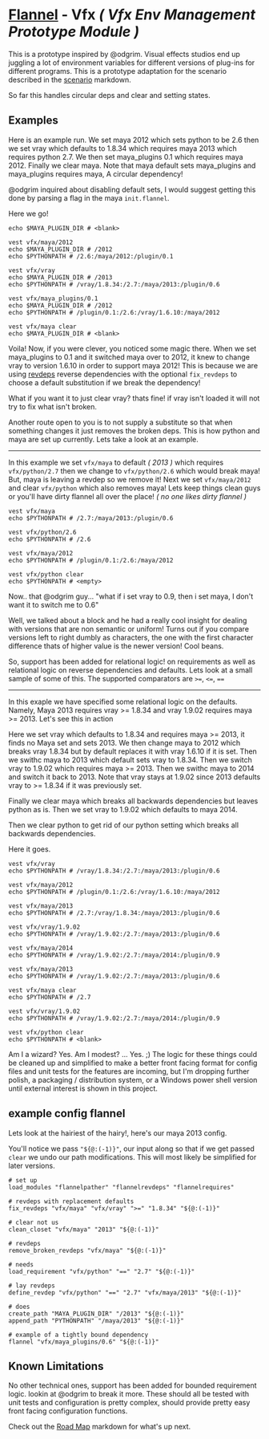 # [Flannel][readme-md] - Vfx *( Vfx Env Management Prototype Module )*

This is a prototype inspired by @odgrim. Visual effects studios end up juggling a lot of environment variables for different versions of plug-ins for different programs. This is a prototype adaptation for the scenario described in the [scenario][vfx-scenario-md] markdown.

So far this handles circular deps and clear and setting states.

## Examples

Here is an example run. We set maya 2012 which sets python to be 2.6 then we set vray which defaults to 1.8.34 which requires maya 2013 which requires python 2.7. We then set maya_plugins 0.1 which requires maya 2012. Finally we clear maya. Note that maya default sets maya_plugins and maya_plugins requires maya, A circular dependency!

@odgrim inquired about disabling default sets, I would suggest getting this done by parsing a flag in the maya `init.flannel`.

Here we go!

    echo $MAYA_PLUGIN_DIR # <blank>

    vest vfx/maya/2012
    echo $MAYA_PLUGIN_DIR # /2012
    echo $PYTHONPATH # /2.6:/maya/2012:/plugin/0.1

    vest vfx/vray
    echo $MAYA_PLUGIN_DIR # /2013
    echo $PYTHONPATH # /vray/1.8.34:/2.7:/maya/2013:/plugin/0.6

    vest vfx/maya_plugins/0.1
    echo $MAYA_PLUGIN_DIR # /2012
    echo $PYTHONPATH # /plugin/0.1:/2.6:/vray/1.6.10:/maya/2012
    
    vest vfx/maya clear
    echo $MAYA_PLUGIN_DIR # <blank>

Voila! Now, if you were clever, you noticed some magic there. When we set maya_plugins to 0.1 and it switched maya over to 2012, it knew to change vray to version 1.6.10 in order to support maya 2012! This is because we are using [revdeps][revdeps-readme] reverse dependencies with the optional `fix_revdeps` to choose a default substitution if we break the dependency!

What if you want it to just clear vray? thats fine! if vray isn't loaded it will not try to fix what isn't broken.

Another route open to you is to not supply a substitute so that when something changes it just removes the broken deps. This is how python and maya are set up currently. Lets take a look at an example.

---

In this example we set `vfx/maya` to default *( 2013 )* which requires `vfx/python/2.7` then we change to `vfx/python/2.6` which would break maya! But, maya is leaving a revdep so we remove it! Next we set `vfx/maya/2012` and clear `vfx/python` which also removes maya! Lets keep things clean guys or you'll have dirty flannel all over the place! *( no one likes dirty flannel )*

    vest vfx/maya
    echo $PYTHONPATH # /2.7:/maya/2013:/plugin/0.6

    vest vfx/python/2.6
    echo $PYTHONPATH # /2.6

    vest vfx/maya/2012
    echo $PYTHONPATH # /plugin/0.1:/2.6:/maya/2012

    vest vfx/python clear
    echo $PYTHONPATH # <empty>

Now.. that @odgrim guy... "what if i set vray to 0.9, then i set maya, I don't want it to switch me to 0.6"

Well, we talked about a block and he had a really cool insight for dealing with versions that are non semantic or uniform! Turns out if you compare versions left to right dumbly as characters, the one with the first character difference thats of higher value is the newer version! Cool beans.

So, support has been added for relational logic! on requirements as well as relational logic on reverse dependencies and defaults. Lets look at a small sample of some of this. The supported comparators are `>=`, `<=`, `==`

---

In this exaple we have specified some relational logic on the defaults. Namely, Maya 2013 requires vray >= 1.8.34 and vray 1.9.02 requires maya >= 2013. Let's see this in action

Here we set vray which defaults to 1.8.34 and requires maya >= 2013, it finds no Maya set and sets 2013. We then change maya to 2012 which breaks vray 1.8.34 but by default replaces it with vray 1.6.10 if it is set. Then we swithc maya to 2013 which default sets vray to 1.8.34. Then we switch vray to 1.9.02 which requires maya >= 2013. Then we swithc maya to 2014 and switch it back to 2013. Note that vray stays at 1.9.02 since 2013 defaults vray to >= 1.8.34 if it was previously set.

Finally we clear maya which breaks all backwards dependencies but leaves python as is. Then we set vray to 1.9.02 which defaults to maya 2014.

Then we clear python to get rid of our python setting which breaks all backwards dependencies.

Here it goes.

    vest vfx/vray
    echo $PYTHONPATH # /vray/1.8.34:/2.7:/maya/2013:/plugin/0.6

    vest vfx/maya/2012
    echo $PYTHONPATH # /plugin/0.1:/2.6:/vray/1.6.10:/maya/2012

    vest vfx/maya/2013
    echo $PYTHONPATH # /2.7:/vray/1.8.34:/maya/2013:/plugin/0.6

    vest vfx/vray/1.9.02
    echo $PYTHONPATH # /vray/1.9.02:/2.7:/maya/2013:/plugin/0.6

    vest vfx/maya/2014
    echo $PYTHONPATH # /vray/1.9.02:/2.7:/maya/2014:/plugin/0.9

    vest vfx/maya/2013
    echo $PYTHONPATH # /vray/1.9.02:/2.7:/maya/2013:/plugin/0.6

    vest vfx/maya clear
    echo $PYTHONPATH # /2.7

    vest vfx/vray/1.9.02
    echo $PYTHONPATH # /vray/1.9.02:/2.7:/maya/2014:/plugin/0.9

    vest vfx/python clear
    echo $PYTHONPATH # <blank>

Am I a wizard? Yes. Am I modest? ... Yes. ;) The logic for these things could be cleaned up and simplified to make a better front facing format for config files and unit tests for the features are incoming, but I'm dropping further polish, a packaging / distribution system, or a Windows power shell version until external interest is shown in this project.

## example config flannel

Lets look at the hairiest of the hairy!, here's our maya 2013 config.

You'll notice we pass `"${@:(-1)}"`, our input along so that if we get passed `clear` we undo our path modifications. This will most likely be simplified for later versions.

    # set up
    load_modules "flannelpather" "flannelrevdeps" "flannelrequires"

    # revdeps with replacement defaults
    fix_revdeps "vfx/maya" "vfx/vray" ">=" "1.8.34" "${@:(-1)}"

    # clear not us
    clean_closet "vfx/maya" "2013" "${@:(-1)}"

    # revdeps
    remove_broken_revdeps "vfx/maya" "${@:(-1)}"

    # needs
    load_requirement "vfx/python" "==" "2.7" "${@:(-1)}"

    # lay revdeps
    define_revdep "vfx/python" "==" "2.7" "vfx/maya/2013" "${@:(-1)}"

    # does
    create_path "MAYA_PLUGIN_DIR" "/2013" "${@:(-1)}"
    append_path "PYTHONPATH" "/maya/2013" "${@:(-1)}"

    # example of a tightly bound dependency
    flannel "vfx/maya_plugins/0.6" "${@:(-1)}"

## Known Limitations

No other technical ones, support has been added for bounded requirement logic. lookin at @odgrim to break it more. These should all be tested with unit tests and configuration is pretty complex, should provide pretty easy front facing configuration functions.

Check out the [Road Map][road-map-md] markdown for what's up next. 

[semver-site]: http://semver.org "Semantic Version System"
[revdeps-readme]: ../revdeps/README.md "revdeps readme"
[road-map-md]: ../ROAD_MAP.md "Road Map Markdown Page"
[vfx-scenario-md]: SCENARIO.md "Vfx Prototype Scenario"
[readme-md]: ../README.md "Flannel Readme"